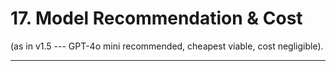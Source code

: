 # 17. Model Recommendation & Cost

(as in v1.5 --- GPT-4o mini recommended, cheapest viable, cost
negligible).

------------------------------------------------------------------------
